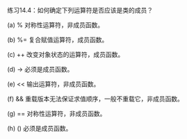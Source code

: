 练习14.4：如何确定下列运算符是否应该是类的成员？

(a) % 对称性运算符，非成员函数。

(b) %= 复合赋值运算符，成员函数。

(c) ++ 改变对象状态的运算符，成员函数。

(d) -> 必须是成员函数。

(e) << 输出运算符，非成员函数。

(f) && 重载版本无法保证求值顺序，一般不重载它，非成员函数。

(g) == 对称性运算符，非成员函数。

(h) () 必须是成员函数。
